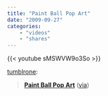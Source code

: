 ```yaml
---
title: "Paint Ball Pop Art"
date: "2009-09-27"
categories:
    - "videos"
    - "shares"
---
```


{{< youtube sMSWVW9o3So >}}

[tumblrone](http://tumblrone.tumblr.com/post/194994452/paint-ball-pop-art-via):

> [**Paint Ball Pop Art**](http://www.trendsnow.net/2009/09/paintball-pop-art.html)
> ([via](http://michaelmcgee.tumblr.com/post/194433397/trendsnow-paintball-pop-art))

